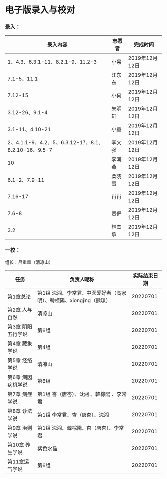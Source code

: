 # 电子版录入与校对

### 录入：

| 录入内容                                             | 志愿者 | 完成时间       |
| ---------------------------------------------------- | ------ | -------------- |
| 1、4.3、6.3.1-11、8.2.1-9、11.2-3                    | 小易   | 2019年12月12日 |
| 7.1-5、11.1                                          | 江东东 | 2019年12月12日 |
| 7.12-15                                              | 小何   | 2019年12月12日 |
| 3.12-26、9.1-4                                       | 朱明轩 | 2019年12月12日 |
| 3.1-11、4.10-21                                      | 小童   | 2019年12月12日 |
| 2、4.1.1-9、4.2、5、6.3.12-17、8.1、8.2.10-16、9.5-7 | 李文强 | 2019年12月12日 |
| 10                                                   | 李海燕 | 2019年12月12日 |
| 6.1-2、7.9-11                                        | 粟晓雪 | 2019年12月12日 |
| 7.16-17                                              | 肖肖   | 2019年12月12日 |
| 7.6-8                                                | 贾俨   | 2019年12月12日 |
| 3.2                                                  | 林杰承 | 2019年12月12日 |

### 一校：

组长：吕重霖（清凉山）

| 任务                 |                     负责人昵称                            | 实际结束日期 |
| --------------------| -------------------------------------------------------- | ------------ |
| 第1章总论            | 第1组 沈湘、李常君、中医爱好者（高家明）、韓棕陽、xiongjing（熊璟）| 20220701     |
| 第2章 人与自然        | 清凉山                                                    | 20220701     |
| 第3章 阴阳五行学说     | 第6组                                                     | 20220701     |
| 第4章 藏象学说        | 第4组                                                     | 20220701     |
| 第5章 经络学说        | 清凉山                                                     | 20220701     |
| 第6章 病因病机学说     | 第6组                                                     | 20220701     |
| 第7章 病症学说        | 第1组 杳（唐杏）、沈湘 、韓棕陽 、李常君                        | 20220701     |
| 第8章 诊法学说        | 第1组 李常君、杳（唐杏）、沈湘                                 | 20220701     |
| 第9章 治则学说        | 第1组 沈湘、韓棕陽、杳（唐杏）、李常君                           | 20220701     |
| 第10章 养生学说       | 紫色水晶                                                    | 20220701     |
| 第11章运气学说        | 第6组                                                      | 20220701     |